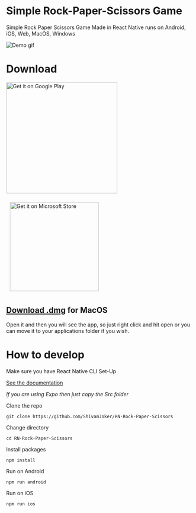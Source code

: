 # Simple Rock-Paper-Scissors Game
Simple Rock Paper Scissors Game Made in React Native runs on Android, iOS, Web, MacOS, Windows

![Demo gif](https://github.com/ShivamJoker/RN-Rock-Paper-Scissors/blob/master/game_demo.gif)

# Download
<a href='https://play.google.com/store/apps/details?id=com.rockpaperscissors.game'><img alt='Get it on Google Play' width="300" src='https://play.google.com/intl/en_us/badges/static/images/badges/en_badge_web_generic.png'/></a>
         
<a href='//www.microsoft.com/store/apps/9N76J7BX55HQ?cid=storebadge&ocid=badge'><img src='https://developer.microsoft.com/en-us/store/badges/images/English_get-it-from-MS.png' alt='Get it on Microsoft Store' width="240" style="margin: 10px;"/></a>

## [Download .dmg](https://github.com/ShivamJoker/RN-Rock-Paper-Scissors/releases/download/latest/RokPprScr.dmg) for MacOS
Open it and then you will see the app, so just right click and hit open or you can move it to your applications folder if you wish.

# How to develop

Make sure you have React Native CLI Set-Up

[See the documentation](https://reactnative.dev/docs/environment-setup)

*If you are using Expo then just copy the Src folder*




Clone the repo
```
git clone https://github.com/ShivamJoker/RN-Rock-Paper-Scissors
```

Change directory 
```
cd RN-Rock-Paper-Scissors
```

Install packages
```
npm install
```

Run on Android
```
npm run android
```

Run on iOS
```
npm run ios
```
